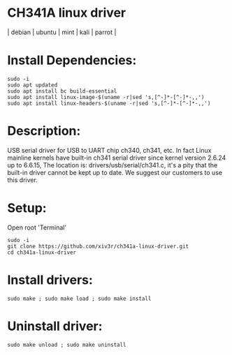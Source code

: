 # CH341A linux driver 
| debian | ubuntu | mint | kali | parrot |


# Install Dependencies:

    sudo -i
    sudo apt updated
    sudo apt install bc build-essential
    sudo apt install linux-image-$(uname -r|sed 's,[^-]*-[^-]*-,,')
    sudo apt install linux-headers-$(uname -r|sed 's,[^-]*-[^-]*-,,')


# Description:

   USB serial driver for USB to UART chip ch340, ch341, etc. In fact Linux mainline kernels have built-in ch341 serial driver since kernel version 2.6.24 up to 6.6.15, The location is: drivers/usb/serial/ch341.c, it's a pity that the built-in driver cannot be kept up to date. We suggest our customers to use this driver.

# Setup:
Open root 'Terminal'
    
    sudo -i
    git clone https://github.com/xiv3r/ch341a-linux-driver.git
    cd ch341a-linux-driver

# Install drivers:
  
    sudo make ; sudo make load ; sudo make install


# Uninstall driver:

    sudo make unload ; sudo make uninstall

    
    
